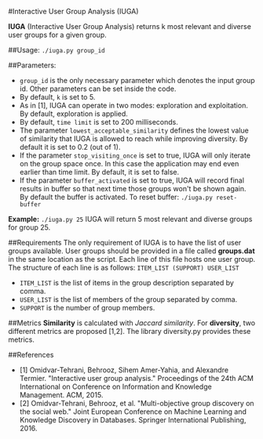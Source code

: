 #Interactive User Group Analysis (IUGA)

**IUGA** (Interactive User Group Analysis) returns k most relevant and diverse user groups for a given group.

##Usage:
`./iuga.py group_id`

##Parameters:
- `group_id` is the only necessary parameter which denotes the input group id. Other parameters can be set inside the code.
- By default, `k` is set to 5.
- As in [1], IUGA can operate in two modes: exploration and exploitation. By default, exploration is applied. 
- By default, `time limit` is set to 200 milliseconds.
- The parameter `lowest_acceptable_similarity` defines the lowest value of similarity that IUGA is allowed to reach while improving diversity. By default it is set to 0.2 (out of 1).
- If the parameter `stop_visiting_once` is set to true, IUGA will only iterate on the group space once. In this case the application may end even earlier than time limit. By default, it is set to false.
- If the parameter `buffer_activated` is set to true, IUGA will record final results in buffer so that next time those groups won't be shown again. By default the buffer is activated. To reset buffer: `./iuga.py reset-buffer`

**Example:** `./iuga.py 25`
IUGA will return 5 most relevant and diverse groups for group 25.

##Requirements
The only requirement of IUGA is to have the list of user groups available. User groups should be provided in a file called **groups.dat** in the same location as the script. Each line of this file hosts one user group. The structure of each line is as follows:
`ITEM_LIST (SUPPORT) USER_LIST`
- `ITEM_LIST` is the list of items in the group description separated by comma.
- `USER_LIST` is the list of members of the group separated by comma.
- `SUPPORT` is the number of group members.

##Metrics
**Similarity** is calculated with _Jaccard similarity_. For **diversity**, two different metrics are proposed [1,2]. The library diversity.py provides these metrics.

##References
- [1] Omidvar-Tehrani, Behrooz, Sihem Amer-Yahia, and Alexandre Termier. "Interactive user group analysis." Proceedings of the 24th ACM International on Conference on Information and Knowledge Management. ACM, 2015.
- [2] Omidvar-Tehrani, Behrooz, et al. "Multi-objective group discovery on the social web." Joint European Conference on Machine Learning and Knowledge Discovery in Databases. Springer International Publishing, 2016.
